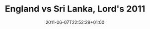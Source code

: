 ---
title: "England vs Sri Lanka, Lord's 2011"
date: 2011-06-07T22:52:28+01:00
section: image
slug: /photographs/england-vs-sri-lanka-lords-2011/
geo_lat: 51.52883731
geo_lon: -0.17265107
tags:
  - cricket
featuredImg: ../images/2011/06/IMAG0172-1.jpg
featuredImgAlt: "England vs Sri Lanka, Lord's 2011"
---